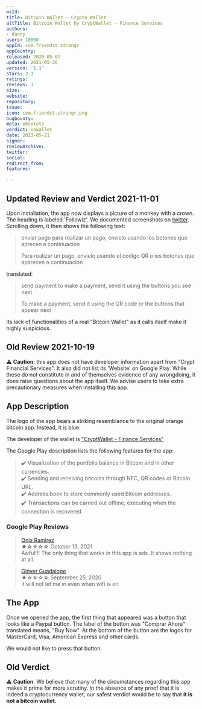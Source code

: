 ```yaml
---
wsId: 
title: Bitcoin Wallet — Crypto Wallet
altTitle: Bitcoin Wallet by CryptWallet - Finance Services
authors:
- danny
users: 10000
appId: com.friendst.strangr
appCountry: 
released: 2020-05-02
updated: 2021-05-26
version: '1.1'
stars: 2.3
ratings: 
reviews: 3
size: 
website: 
repository: 
issue: 
icon: com.friendst.strangr.png
bugbounty: 
meta: obsolete
verdict: nowallet
date: 2023-05-21
signer: 
reviewArchive: 
twitter: 
social: 
redirect_from: 
features: 

---
```


## Updated Review and Verdict 2021-11-01

Upon installation, the app now displays a picture of a monkey with a crown. The heading is labeled 'Followiz'. We documented screenshots on [twitter](https://twitter.com/BitcoinWalletz/status/1455011267555516419/photo/1). Scrolling down, it then shows the following text:

> enviar pago
> para realizar un pago, envielo usando ios botones que aprecen a continuacion
>
> Para realizar un pago, envielo usando el codigo QR o ios botones que aparecen a continuacion

translated:

> send payment
> to make a payment, send it using the buttons you see next
>
>To make a payment, send it using the QR code or the buttons that appear next

Its lack of functionalities of a real "Bitcoin Wallet" as it calls itself make it highly suspicious.

## Old Review 2021-10-19

⚠️ **Caution**: this app does not have developer information apart from "Crypt Financial Services". It also did not list its 'Website' on Google Play. While these do not constitute in and of themselves evidence of any wrongdoing, it does raise questions about the app itself. We advise users to take extra precautionary measures when installing this app.   

## App Description

The logo of the app bears a striking resemblance to the original orange bitcoin app. Instead, it is blue.

The developer of the wallet is ["CryptWallet - Finance Services"](https://play.google.com/store/apps/developer?id=%F0%9F%A5%87+CryptWallet+-+Finance+Services)

The Google Play description lists the following features for the app:

> ✔️ Visualization of the portfolio balance in Bitcoin and in other currencies.<br>
  ✔️ Sending and receiving bitcoins through NFC, QR codes or Bitcoin URL.<br>
  ✔️ Address book to store commonly used Bitcoin addresses.<br>
  ✔️ Transactions can be carried out offline, executing when the connection is recovered

### Google Play Reviews

> [Onix Ramirez](https://play.google.com/store/apps/details?id=com.friendst.strangr&reviewId=gp%3AAOqpTOGuYkEX6AsOiRQwAr_FSNT2-AzaWM66NlQwqxnR7C06-0oEMyCPe0wSV1cu1f4-Rc_61eK4PG68OT3wsQ)<br>
  ★☆☆☆☆ October 13, 2021 <br>
       Awful!!! The only thing that works in this app is ads. It shows nothing at all.

> [Ginver Guadalope](https://play.google.com/store/apps/details?id=com.friendst.strangr&reviewId=gp%3AAOqpTOHpNZuO88PJsR5DdtOClFt2npEfnGZiHtssaeY1IkIF_Xbkj6Fgr6a5EmxiYBXOJsvcLyKAxh7YopHJwg)<br>
  ★☆☆☆☆ September 25, 2020 <br>
       It will not let me in even when wifi is on

## The App

Once we opened the app, the first thing that appeared was a button that looks like a Paypal button. The label of the button was "Comprar Ahora" translated means, "Buy Now". At the bottom of the button are the logos for MasterCard, Visa, American Express and other cards.

We would not like to press that button.

## Old Verdict

⚠️ **Caution**. We believe that many of the circumstances regarding this app makes it prime for more scrutiny. In the absence of any proof that it is indeed a cryptocurrency wallet, our safest verdict would be to say that **it is not a bitcoin wallet.**
